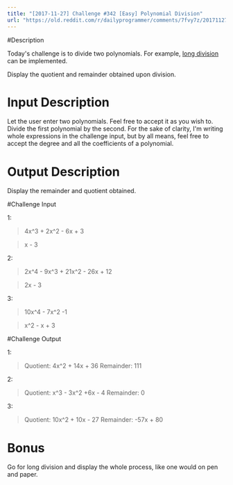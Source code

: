 ```yaml
---
title: "[2017-11-27] Challenge #342 [Easy] Polynomial Division"
url: "https://old.reddit.com/r/dailyprogrammer/comments/7fvy7z/20171127_challenge_342_easy_polynomial_division/"
---
```


#Description

Today's challenge is to divide two polynomials. For example, [long division](http://www.purplemath.com/modules/polydiv3.htm) can be implemented.

Display the quotient and remainder obtained upon division.

# Input Description

Let the user enter two polynomials. Feel free to accept it as you wish to. Divide the first polynomial by the second. For the sake of clarity, I'm writing whole expressions in the challenge input, but by all means, feel free to accept the degree and all the coefficients of a polynomial.

# Output Description

Display the remainder and quotient obtained.

#Challenge Input

1:

> 4x^3 + 2x^2 - 6x + 3

> x - 3

2:

> 2x^4  - 9x^3 + 21x^2 - 26x + 12

> 2x - 3

3:

> 10x^4 - 7x^2 -1 

> x^2 - x + 3

#Challenge Output

1: 
> Quotient: 4x^2 + 14x + 36 Remainder: 111

2: 
> Quotient: x^3 - 3x^2 +6x - 4 Remainder: 0

3:
> Quotient: 10x^2 + 10x - 27 Remainder: -57x + 80

# Bonus

Go for long division and display the whole process, like one would on pen and paper.
